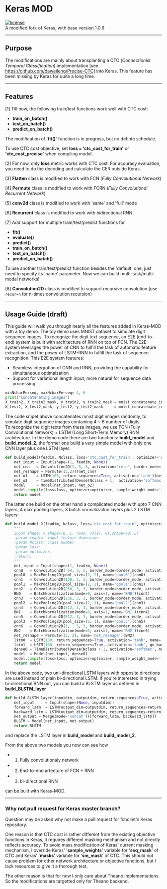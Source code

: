 # Keras MOD
[![license](https://img.shields.io/github/license/mashape/apistatus.svg?maxAge=2592000)](https://github.com/daweileng/keras_MOD/blob/master/LICENSE)  
A modified fork of Keras, with base version 1.0.6  

------------------
## Purpose  
The modifications are mainly about transplanting a CTC (*Connectionist Temporal Classification*) implementation [see https://github.com/daweileng/Precise-CTC] into Keras. This feature has been missing by Keras for quite a long time.

------------------
## Features
[1] Till now, the following train/test functions work well with CTC cost:
  * **train_on_batch()**
  * **test_on_batch()**
  * **predict_on_batch()**

The modification of '**fit()**' function is in progress, but no definte schedule.

To use CTC cost objective, set **loss = 'ctc_cost_for_train'** or **'ctc_cost_precise'** when compiling model.

[2] For now, only **loss** metric works with CTC cost. For accuracy evaluation, you need to do the decoding and calculate the CER outside Keras.

[3] **Flatten** class is modified to work with FCN (*Fully Convolutional Network*)

[4] **Permute** class is modified to work with FCRN (*Fully Convolutional Recurrent Network*)

[5] **conv2d**  class is modified to work with 'same' and 'full' mode

[6] **Recurrent** class is modified to work with bidirectional RNN

[7] Add support for multiple train/test/predict functions for 
  * **fit()** 
  * **evaluate()** 
  * **predict()** 
  * **train_on_batch()**
  * **test_on_batch()**
  * **predict_on_batch()**  
  
To use another train/test/predict function besides the 'default' one, just need to specify its 'name' parameter. Now we can build multi-task/multi-modal networks!

[8] **Convolution2D** class is modified to support recursive convolution (use `recur=n` for n-times convolution recursion)

------------------
## Usage Guide (draft)
This guide will walk you through nearly all the features added in Keras-MOD with a toy demo. The toy demo uses MNIST dataset to simulate digit sequence images. To recognize the digit text sequence, an E2E (end-to-end) system is built with architecture of RNN on top of FCN. The E2E system leverages the power of CNN to fulfill the task of automatic feature extraction, and the power of LSTM-RNN to fulfill the task of sequence recognition. This E2E system features:  
* Seamless integration of CNN and RNN, providing the capability for simultaneous optimaization
* Support for variational length input, more natural for sequence data processing

```python
minNcharPerseq, maxNcharPerseq= 4, 6
print('Concatenating images')
X_train2, X_train2_mask, y_train2, y_train2_mask = mnist_concatenate_image(X_train, y_train, minNcharPerseq, maxNcharPerseq)
X_test2, X_test2_mask, y_test2, y_test2_mask     = mnist_concatenate_image(X_test, y_test, minNcharPerseq, maxNcharPerseq)
```
The code snipet above concatenates mnist digit images randomly, to simulate digit sequence images containing 4 ~ 6 number of digits.   
To recognize the digit texts from these images, we use FCN (Fully Convolutional Network) + LSTM (Long Short-Term Memory) RNN architecture. In the demo code there are two functions: **build_model** and **build_model_2**, the former one build a very simple model with only one CNN layer plus one LSTM layer:
```python
def build_model(feadim, Nclass, loss='ctc_cost_for_train', optimizer='Adadelta'):
    net_input = Input(shape=(1, feadim, None))
    net_cnn   = Convolution2D(1, 3, 3, activation='relu', border_mode='valid')(net_input)   # input shape = (samples, channels, rows, cols)
    net_reshape = Permute((3,2))(net_cnn)
    net_o1    = LSTM(100, return_sequences=True, activation='tanh')(net_reshape)            # input shape = (samples, timesteps, input_dim)
    net_o2    = TimeDistributed(Dense(Nclass + 1,  activation='softmax'))(net_o1)
    model     = Model(net_input, net_o2)
    model.compile(loss=loss, optimizer=optimizer, sample_weight_mode='temporal')
    return model
```
The latter one build on the other hand a complicated model with upto 7 CNN layers, 4 max pooling layers, 3 batch normalizaiton layers plus 2 LSTM layers:
```python
def build_model_2(feadim, Nclass, loss='ctc_cost_for_train', optimizer='Adadelta', border_mode='same'):
    """
    Input shape: X.shape=(B, 1, rows, cols), GT.shape=(B, L)
    :param feadim: input feature dimension
    :param Nclass: class number
    :param loss:
    :param optimizer:
    :return:
    """
    net_input = Input(shape=(1, feadim, None))
    cnn0   = Convolution2D( 64, 3, 3, border_mode=border_mode, activation='relu', name='cnn0')(net_input)
    pool0  = MaxPooling2D(pool_size=(2, 2), name='pool0')(cnn0)
    cnn1   = Convolution2D(128, 3, 3, border_mode=border_mode, activation='relu', name='cnn1')(pool0)
    pool1  = MaxPooling2D(pool_size=(2, 2), name='pool1')(cnn1)
    cnn2   = Convolution2D(256, 3, 3, border_mode=border_mode, activation='relu', name='cnn2')(pool1)
    BN0    = BatchNormalization(mode=0, axis=1, name='BN0')(cnn2)
    cnn3   = Convolution2D(256, 3, 3, border_mode=border_mode, activation='relu', name='cnn3')(BN0)
    pool2  = MaxPooling2D(pool_size=(2, 1), name='pool2')(cnn3)
    cnn4   = Convolution2D(512, 3, 3, border_mode=border_mode, activation='relu', name='cnn4')(pool2)
    BN1    = BatchNormalization(mode=0, axis=1, name='BN1')(cnn4)
    cnn5   = Convolution2D(512, 3, 3, border_mode=border_mode, activation='relu', name='cnn5')(BN1)
    pool3  = MaxPooling2D(pool_size=(2, 1), name='pool3')(cnn5)
    cnn6   = Convolution2D(1,   3, 3, border_mode=border_mode, activation='relu', name='cnn6')(pool3)
    BN2    = BatchNormalization(mode=0, axis=1, name='BN2')(cnn6)
    net_reshape = Permute((3, 2), name='net_reshape')(BN2)
    lstm0  = LSTM(100, return_sequences=True, activation='tanh', name='lstm0')(net_reshape)
    lstm1  = LSTM(100, return_sequences=True, activation='tanh', go_backwards=True, keep_time_order=True, name='lstm1')(lstm0)
    dense0 = TimeDistributed(Dense(Nclass + 1, activation='softmax', name='dense0'))(lstm1)
    model  = Model(net_input, dense0)
    model.compile(loss=loss, optimizer=optimizer, sample_weight_mode='temporal')
    return model
``` 
In the above code, two uni-directional LSTM layers with opposite directions are used instead of plain bi-directional LSTM. If you're interested in trying bi-directional RNN out, you can build a BLSTM layer as defined in **build_BLSTM_layer**
```python
def build_BLSTM_layer(inputdim, outputdim, return_sequences=True, activation='tanh'):
    net_input     = Input(shape=(None, inputdim))
    forward_lstm  = LSTM(output_dim=outputdim, return_sequences=return_sequences, activation=activation)(net_input)
    backward_lstm = LSTM(output_dim=outputdim, return_sequences=return_sequences, activation=activation, go_backwards=True, keep_time_order=False)(net_input)
    net_output = Merge(mode='concat')([forward_lstm, backward_lstm])
    BLSTM = Model(net_input, net_output)
    return BLSTM
``` 
and replace the LSTM layer in **build_model** and **build_model_2**.
        
From the above two models you now can see how 
  * 1) Fully convolutionaly network 
  * 2) End-to-end artecture of FCN + RNN
  * 3) bi-directional RNN    
    
can be built with Keras-MOD. 

 
------------------
### Why not pull request for Keras master branch?
Question may be asked why not make a pull request for fchollet's Keras repository. 

One reason is that CTC cost is rather different from the existing objective functions in Keras, it requires different masking mechanism and not directly reflects accuracy. To avoid mass modification of Keras' current masking mechanism, I override Keras' '**sample_weights**' variable for '**seq_mask**' of CTC and Keras' '**masks**' variable for '**sm_mask**' of CTC. This should not cause problem for other network architecture or objective functions, but I lack resources to give it a thorough test.

The other reason is that for now I only care about Theano implementations. So the modifications are targetted only for Theano backend.

